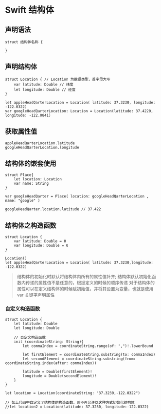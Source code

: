 # Swift 结构体

## 声明语法
```
struct 结构体名称 {

}
```
## 声明结构体
```
struct Location { // Location 为数据类型，首字母大写
    var latitude: Double // 纬度
    let longitude: Double // 经度
}

let appleHeadQarterLocation = Location( latitude: 37.3230, longitude: -122.0322)
var googleHeadQarterLocation: Location = Location(latitude: 37.4220, longitude: -122.0841)
```
## 获取属性值
```
appleHeadQarterLocation.latitude
googleHeadQarterLocation.longitude
```

## 结构体的嵌套使用
```
struct Place{
    let location: Location
    var name: String
}

var googleHeadQarter = Place( location: googleHeadQarterLocation , name: "google" )

googleHeadQarter.location.latitude // 37.422
```


## 结构体之构造函数
```
struct Location {
    var latitude: Double = 0
    var longitude: Double = 0
}

Location()
let appleHeadQarterLocation = Location( latitude: 37.3230,longitude: -122.0322)
```
>  结构体的初始化时默认将结构体内所有的属性值补齐;
> 结构体默认初始化函数内传递的属性值不是任意的，根据定义的时候的顺序传递
> 对于结构体的属性可以在定义结构体的时候赋初始值，并将其设置为变量，也就是使用 var 关键字声明属性


### 自定义构造函数
```
struct Location {
    let latitude: Double
    let longitude: Double

    // 自定义构造函数
    init (coordinateString: String){
        let commaIndex = coordinateString.range(of: ",")!.lowerBound

        let firstElement = coordinateString.substring(to: commaIndex)
        let secondElement = coordinateString.substring(from: coordinateString.index(after: commaIndex))
        
        latitude = Double(firstElement)!
        longitude = Double(secondElement)!
    }
}

let location = Location(coordinateString: "37.3230,-122.0322")

// 如上代码中自定义了结构体的构造函数，则不再允许以这种方式初始化结构体
//let location2 = Location(latitude: 37.3230, longitude:-122.0322)
```



